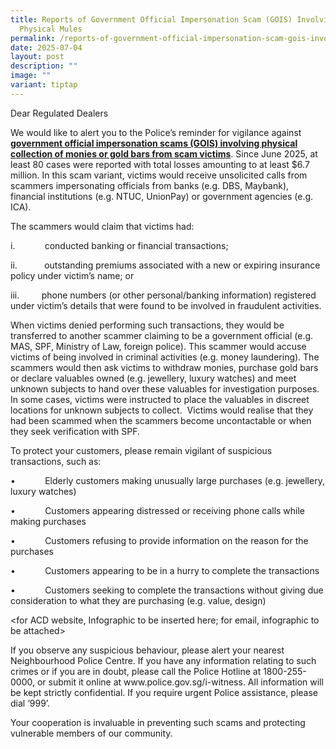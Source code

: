 ```yaml
---
title: Reports of Government Official Impersonation Scam (GOIS) Involving
  Physical Mules
permalink: /reports-of-government-official-impersonation-scam-gois-involving-physical-mules/
date: 2025-07-04
layout: post
description: ""
image: ""
variant: tiptap
---
```

<p>Dear Regulated Dealers</p>
<p></p>
<p>We would like to alert you to the Police’s reminder for vigilance against <strong><a href="https://www.police.gov.sg/media-room/news/20250702_police_advisory_on_government_official_impersonation_scams_involving_physical_collection" rel="noopener noreferrer nofollow" target="_blank">government official impersonation scams (GOIS) involving physical collection of monies or gold bars from scam victims</a></strong>.
Since June 2025, at least 80 cases were reported with total losses amounting
to at least $6.7 million. In this scam variant, victims would receive unsolicited
calls from scammers impersonating officials from banks (e.g. DBS, Maybank),
financial institutions (e.g. NTUC, UnionPay) or government agencies (e.g.
ICA).</p>
<p></p>
<p>The scammers would claim that victims had:</p>
<p>i.&nbsp;&nbsp;&nbsp;&nbsp;&nbsp;&nbsp;&nbsp;&nbsp;&nbsp;&nbsp;&nbsp; conducted
banking or financial transactions;</p>
<p>ii.&nbsp;&nbsp;&nbsp;&nbsp;&nbsp;&nbsp;&nbsp;&nbsp;&nbsp;&nbsp; outstanding
premiums associated with a new or expiring insurance policy under victim’s
name; or</p>
<p>iii.&nbsp;&nbsp;&nbsp;&nbsp;&nbsp;&nbsp;&nbsp;&nbsp; phone numbers (or
other personal/banking information) registered under victim’s details that
were found to be involved in fraudulent activities.</p>
<p></p>
<p>When victims denied performing such transactions, they would be transferred
to another scammer claiming to be a government official (e.g. MAS, SPF,
Ministry of Law, foreign police). This scammer would accuse victims of
being involved in criminal activities (e.g. money laundering). The scammers
would then ask victims to withdraw monies, purchase gold bars or declare
valuables owned (e.g. jewellery, luxury watches) and meet unknown subjects
to hand over these valuables for investigation purposes. In some cases,
victims were instructed to place the valuables in discreet locations for
unknown subjects to collect.&nbsp; Victims would realise that they had
been scammed when the scammers become uncontactable or when they seek verification
with SPF.</p>
<p></p>
<p>To protect your customers, please remain vigilant of suspicious transactions,
such as:</p>
<p>•&nbsp;&nbsp;&nbsp;&nbsp;&nbsp;&nbsp;&nbsp;&nbsp;&nbsp;&nbsp;&nbsp; Elderly
customers making unusually large purchases (e.g. jewellery, luxury watches)</p>
<p>•&nbsp;&nbsp;&nbsp;&nbsp;&nbsp;&nbsp;&nbsp;&nbsp;&nbsp;&nbsp;&nbsp; Customers
appearing distressed or receiving phone calls while making purchases</p>
<p>•&nbsp;&nbsp;&nbsp;&nbsp;&nbsp;&nbsp;&nbsp;&nbsp;&nbsp;&nbsp;&nbsp; Customers
refusing to provide information on the reason for the purchases</p>
<p>•&nbsp;&nbsp;&nbsp;&nbsp;&nbsp;&nbsp;&nbsp;&nbsp;&nbsp;&nbsp;&nbsp; Customers
appearing to be in a hurry to complete the transactions</p>
<p>•&nbsp;&nbsp;&nbsp;&nbsp;&nbsp;&nbsp;&nbsp;&nbsp;&nbsp;&nbsp;&nbsp; Customers
seeking to complete the transactions without giving due consideration to
what they are purchasing (e.g. value, design)</p>
<p></p>
<p>&lt;for ACD website, Infographic to be inserted here; for email, infographic
to be attached&gt;</p>
<p></p>
<p>If you observe any suspicious behaviour, please alert your nearest Neighbourhood
Police Centre. If you have any information relating to such crimes or if
you are in doubt, please call the Police Hotline at 1800-255-0000, or submit
it online at <a rel="noopener noreferrer nofollow" target="_blank">www.police.gov.sg/i-witness</a>.
All information will be kept strictly confidential. If you require urgent
Police assistance, please dial ‘999’.</p>
<p></p>
<p>Your cooperation is invaluable in preventing such scams and protecting
vulnerable members of our community.</p>
<p></p>